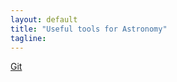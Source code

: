 ```yaml
---                                                                                                                                                                         
layout: default
title: "Useful tools for Astronomy"
tagline: 
---
```


[Git](git.html)
